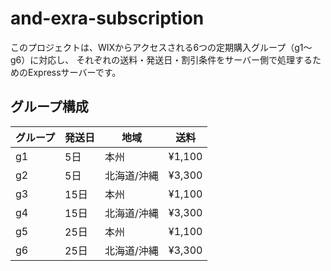 
# and-exra-subscription

このプロジェクトは、WIXからアクセスされる6つの定期購入グループ（g1〜g6）に対応し、
それぞれの送料・発送日・割引条件をサーバー側で処理するためのExpressサーバーです。

## グループ構成
| グループ | 発送日 | 地域         | 送料   |
|----------|--------|--------------|--------|
| g1       | 5日    | 本州         | ¥1,100 |
| g2       | 5日    | 北海道/沖縄 | ¥3,300 |
| g3       | 15日   | 本州         | ¥1,100 |
| g4       | 15日   | 北海道/沖縄 | ¥3,300 |
| g5       | 25日   | 本州         | ¥1,100 |
| g6       | 25日   | 北海道/沖縄 | ¥3,300 |

